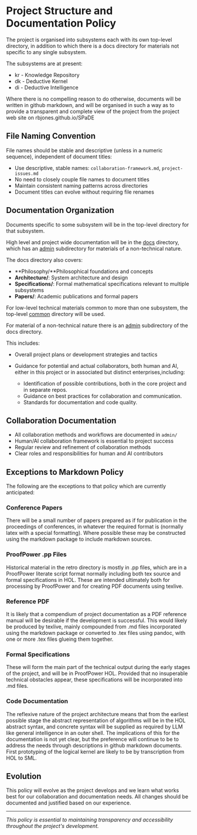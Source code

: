 # Project Structure and Documentation Policy

The project is organised into subsystems each with its own top-level directory, in addition to which there is a docs directory for materials not specific to any single subsystem.

The subsystems are at present:

- kr - Knowledge Repository
- dk - Deductive Kernel
- di - Deductive Intelligence

Where there is no compelling reason to do otherwise, documents will be written in github markdown, and will be organised in such a way as to provide a transparent and complete view of the project from the project web site on rbjones.github.io/SPaDE

## File Naming Convention

File names should be stable and descriptive (unless in a numeric sequence), independent of document titles:

- Use descriptive, stable names: `collaboration-framework.md`, `project-issues.md`
- No need to closely couple file names to document titles
- Maintain consistent naming patterns across directories
- Document titles can evolve without requiring file renames

## Documentation Organization

Documents specific to some subsystem will be in the top-level directory for that subsystem.

High level and project wide documentation will be in the [docs](../README.md) directory, which has an [admin](README.md) subdirectory for materials of a non-technical nature.

The docs directory also covers:

- **Philosophy/**Philosophical foundations and concepts
- **Architecture/**: System architecture and design
- **Specifications/**: Formal mathematical specifications relevant to multiple subsystems
- **Papers/**: Academic publications and formal papers

For low-level technical materials common to more than one subsystem, the top-level [common](../../common/) directory will be used.

For material of a non-technical nature there is an [admin](admin) subdirectory of the docs directory.

This includes:

- Overall project plans or development strategies and tactics
- Guidance for potential and actual collaborators, both human and AI, either in this project or in associated but distinct enterprises,including:

  - Identification of possible contributions, both in the core project and in separate repos.
  - Guidance on best practices for collaboration and communication.
  - Standards for documentation and code quality.

## Collaboration Documentation

- All collaboration methods and workflows are documented in `admin/`
- Human/AI collaboration framework is essential to project success
- Regular review and refinement of collaboration methods
- Clear roles and responsibilities for human and AI contributors

## Exceptions to Markdown Policy

The following are the exceptions to that policy which are currently anticipated:

### Conference Papers

There will be a small number of papers prepared as if for publication in the proceedings of conferences, in whatever the required format is (normally latex with a special formatting). Where possible these may be constructed using the markdown package to include markdown sources.

### ProofPower .pp Files

Historical material in the retro directory is mostly in .pp files, which are in a ProofPower literate script format normally including both tex source and formal specifications in HOL. These are intended ultimately both for processing by ProofPower and for creating PDF documents using texlive.

### Reference PDF

It is likely that a compendium of project documentation as a PDF reference manual will be desirable if the development is successful. This would likely be produced by texlive, mainly compounded from .md files incorporated using the markdown package or converted to .tex files using pandoc, with one or more .tex files glueing them together.

### Formal Specifications

These will form the main part of the technical output during the early stages of the project, and will be in ProofPower HOL. Provided that no insuperable technical obstacles appear, these specifications will be incorporated into .md files.

### Code Documentation

The reflexive nature of the project architecture means that from the earliest possible stage the abstract representation of algorithms will be in the HOL abstract syntax, and concrete syntax will be supplied as required by LLM like general intelligence in an outer shell. The implications of this for the documentation is not yet clear, but the preference will continue to be to address the needs through descriptions in github markdown documents. First prototyping of the logical kernel are likely to be by transcription from HOL to SML.

## Evolution

This policy will evolve as the project develops and we learn what works best for our collaboration and documentation needs. All changes should be documented and justified based on our experience.

---

*This policy is essential to maintaining transparency and accessibility throughout the project's development.*
